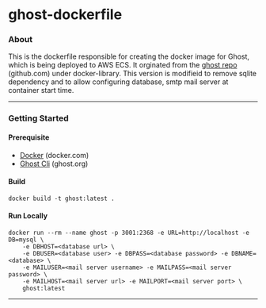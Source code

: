 # ghost-dockerfile

### About

This is the dockerfile responsible for creating the docker image for Ghost,
which is being deployed to AWS ECS. It orginated from the
[ghost repo](https://github.com/docker-library/ghost/tree/d597db3b33396195576710c3af6c4c9dffbc454d/3/debian)
(github.com) under docker-library. This version is modifieid to remove sqlite
dependency and to allow configuring database, smtp mail server at container start time.

----

### Getting Started

#### Prerequisite

- [Docker](https://docs.docker.com/get-started/) (docker.com)
- [Ghost Cli](https://ghost.org/docs/ghost-cli/) (ghost.org)


#### Build

```
docker build -t ghost:latest .
```

#### Run Locally

```
docker run --rm --name ghost -p 3001:2368 -e URL=http://localhost -e DB=mysql \
	-e DBHOST=<database url> \
	-e DBUSER=<database user> -e DBPASS=<database password> -e DBNAME=<database> \
	-e MAILUSER=<mail server username> -e MAILPASS=<mail server password> \
	-e MAILHOST=<mail server url> -e MAILPORT=<mail server port> \
	ghost:latest
```

----


